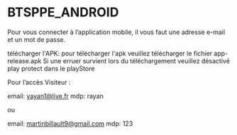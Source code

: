 # BTSPPE_ANDROID
Pour vous connecter à l’application mobile, il vous faut une adresse e-mail et un
mot de passe.

télécharger l'APK: pour télécharger l'apk veuillez télécharger le fichier app-release.apk
Si une erruer survient lors du téléchargement veuillez désactivé play protect dans le playStore

Pour l’accès Visiteur :

email: yayan1@live.fr 
mdp: rayan

ou

email: martinbillault9@gmail.com
mdp: 123
